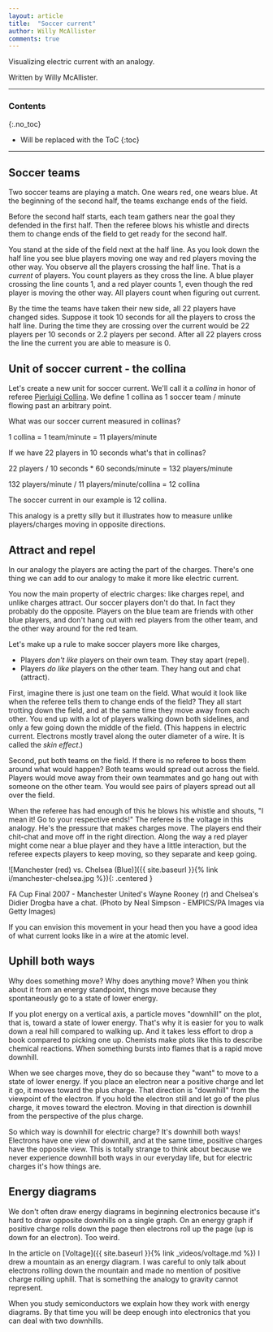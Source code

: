 ```yaml
---
layout: article
title:  "Soccer current"
author: Willy McAllister
comments: true
---
```


Visualizing electric current with an analogy.

Written by Willy McAllister.

----

### Contents
{:.no_toc}

* Will be replaced with the ToC
{:toc}

----

## Soccer teams

Two soccer teams are playing a match. One wears red, one wears blue. At the beginning of the second half, the teams exchange ends of the field.

Before the second half starts, each team gathers near the goal they defended in the first half. Then the referee blows his whistle and directs them to change ends of the field to get ready for the second half. 

You stand at the side of the field next at the half line. As you look down the half line you see blue players moving one way and red players moving the other way. You observe all the players crossing the half line. That is a *current* of players. You count players as they cross the line. A blue player crossing the line counts 1, and a red player counts 1, even though the red player is moving the other way. All players count when figuring out current. 

By the time the teams have taken their new side, all 22 players have changed sides. Suppose it took 10 seconds for all the players to cross the half line. During the time they are crossing over the current would be 22 players per 10 seconds or 2.2 players per second. After all 22 players cross the line the current you are able to measure is 0. 

## Unit of soccer current - the collina

Let's create a new unit for soccer current. We'll call it a *collina* in honor of referee [Pierluigi Collina](https://en.wikipedia.org/wiki/Pierluigi_Collina). We define 1 collina as 1 soccer team / minute flowing past an arbitrary point. 

What was our soccer current measured in collinas?

1 collina = 1 team/minute = 11 players/minute

If we have 22 players in 10 seconds what's that in collinas? 

22 players / 10 seconds * 60 seconds/minute = 132 players/minute

132 players/minute / 11 players/minute/collina = 12 collina

The soccer current in our example is 12 collina.

This analogy is a pretty silly but it illustrates how to measure unlike players/charges moving in opposite directions.

## Attract and repel

In our analogy the players are acting the part of the charges. There's one thing we can add to our analogy to make it more like electric current. 

You now the main property of electric charges: like charges repel, and unlike charges attract. Our soccer players don't do that. In fact they probably do the opposite. Players on the blue team are friends with other blue players, and don't hang out with red players from the other team, and the other way around for the red team.

Let's make up a rule to make soccer players more like charges,

* Players *don't like* players on their own team. They stay apart (repel). 
* Players *do like* players on the other team. They hang out and chat (attract).

First, imagine there is just one team on the field. What would it look like when the referee tells them to change ends of the field? They all start trotting down the field, and at the same time they move away from each other. You end up with a lot of players walking down both sidelines, and only a few going down the middle of the field. (This happens in electric current. Electrons mostly travel along the outer diameter of a wire. It is called the *skin effect*.)

Second, put both teams on the field. If there is no referee to boss them around what would happen? Both teams would spread out across the field. Players would move away from their own teammates and go hang out with someone on the other team. You would see pairs of players spread out all over the field. 

When the referee has had enough of this he blows his whistle and shouts, "I mean it! Go to your respective ends!" The referee is the voltage in this analogy. He's the pressure that makes charges move. The players end their chit-chat and move off in the right direction. Along the way a red player might come near a blue player and they have a little interaction, but the referee expects players to keep moving, so they separate and keep going. 

![Manchester (red) vs. Chelsea (Blue)]({{ site.baseurl }}{% link i/manchester-chelsea.jpg %}){: .centered }
<p class="caption">FA Cup Final 2007 - Manchester United's Wayne Rooney (r) and Chelsea's Didier Drogba have a chat. (Photo by Neal Simpson - EMPICS/PA Images via Getty Images)
</p>

If you can envision this movement in your head then you have a good idea of what current looks like in a wire at the atomic level.

## Uphill both ways

Why does something move? Why does anything move? When you think about it from an energy standpoint, things move because they spontaneously go to a state of lower energy. 

If you plot energy on a vertical axis, a particle moves "downhill" on the plot, that is, toward a state of lower energy. That's why it is easier for you to walk down a real hill compared to walking up. And it takes less effort to drop a book compared to picking one up. Chemists make plots like this to describe chemical reactions. When something bursts into flames that is a rapid move downhill.

When we see charges move, they do so because they "want" to move to a state of lower energy. If you place an electron near a positive charge and let it go, it moves toward the plus charge. That direction is "downhill" from the viewpoint of the electron. If you hold the electron still and let go of the plus charge, it moves toward the electron. Moving in that direction is downhill from the perspective of the plus charge. 

So which way is downhill for electric charge? It's downhill both ways! Electrons have one view of downhill, and at the same time, positive charges have the opposite view. This is totally strange to think about because we never experience downhill both ways in our everyday life, but for electric charges it's how things are. 

## Energy diagrams

We don't often draw energy diagrams in beginning electronics because it's hard to draw opposite downhills on a single graph. On an energy graph if positive charge rolls down the page then electrons roll up the page (up is down for an electron). Too weird. 

In the article on [Voltage]({{ site.baseurl }}{% link _videos/voltage.md %}) I drew a mountain as an energy diagram. I was careful to only talk about electrons rolling down the mountain and made no mention of positive charge rolling uphill. That is something the analogy to gravity cannot represent.

When you study semiconductors we explain how they work with energy diagrams. By that time you will be deep enough into electronics that you can deal with two downhills. 
